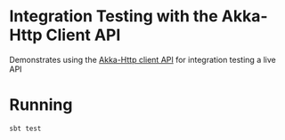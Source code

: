# Integration Testing with the Akka-Http Client API

Demonstrates using the [Akka-Http client API](https://doc.akka.io/docs/akka-http/current/client-side/index.html) for integration testing
a live API


# Running

`sbt test`
